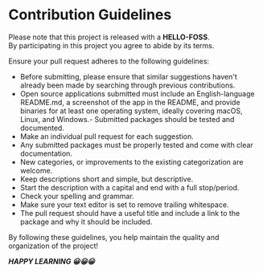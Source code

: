 # Contribution Guidelines

Please note that this project is released with a **HELLO-FOSS**.<br>
By participating in this project you agree to abide by its terms.

Ensure your pull request adheres to the following guidelines:

- Before submitting, please ensure that similar suggestions haven't already been made by searching through previous contributions.
- Open source applications submitted must include an English-language README.md, a screenshot of the app in the README, and provide binaries for at least one operating system, ideally covering macOS, Linux, and Windows.- Submitted packages should be tested and documented.
- Make an individual pull request for each suggestion.
- Any submitted packages must be properly tested and come with clear documentation.
- New categories, or improvements to the existing categorization are welcome.
- Keep descriptions short and simple, but descriptive.
- Start the description with a capital and end with a full stop/period.
- Check your spelling and grammar.
- Make sure your text editor is set to remove trailing whitespace.
- The pull request should have a useful title and include a link to the package and why it should be included.

By following these guidelines, you help maintain the quality and organization of the project!<br>
                                    
***HAPPY LEARNING 😀😀😀***
